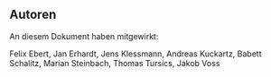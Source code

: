 Autoren
-------

An diesem Dokument haben mitgewirkt:

Felix Ebert,
Jan Erhardt,
Jens Klessmann,
Andreas Kuckartz,
Babett Schalitz,
Marian Steinbach,
Thomas Tursics,
Jakob Voss
